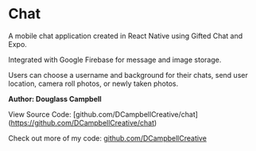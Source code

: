 # Chat

<p>A mobile chat application created in React Native using Gifted Chat and Expo.

Integrated with Google Firebase for message and image storage.

Users can choose a username and background for their chats, send user location, camera roll photos, or newly taken photos.<p>

**Author: Douglass Campbell**

View Source Code: [github.com/DCampbellCreative/chat] (https://github.com/DCampbellCreative/chat)

Check out more of my code: [github.com/DCampbellCreative](https://github.com/DCampbellCreative)